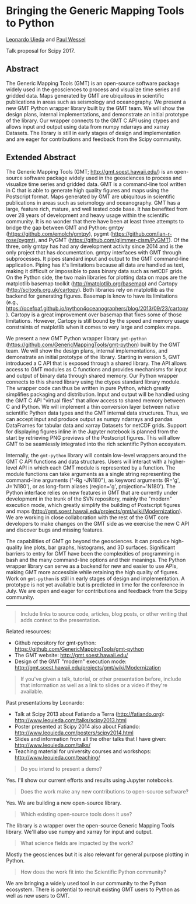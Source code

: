 # Bringing the Generic Mapping Tools to Python

[Leonardo Uieda](http://www.leouieda.com)
and
[Paul Wessel](http://www.soest.hawaii.edu/wessel/)


Talk proposal for Scipy 2017.


## Abstract

The Generic Mapping Tools (GMT) is an open-source software package widely used
in the geosciences to process and visualize time series and gridded data.
Maps generated by GMT are ubiquitous in scientific publications in areas such
as seismology and oceanography.
We present a new GMT Python wrapper library built by the GMT team.
We will show the design plans, internal implementations, and demonstrate an
initial prototype of the library.
Our wrapper connects to the GMT C API using ctypes and allows input and
output using data from numpy ndarrays and xarray Datasets.
The library is still in early stages of design and implementation and
are eager for contributions and feedback from the Scipy community.


## Extended Abstract

The Generic Mapping Tools (GMT; http://gmt.soest.hawaii.edu/) is an
open-source software package widely used in the geosciences to process and
visualize time series and gridded data.
GMT is a command-line tool written in C that is able to generate high quality
figures and maps using the Postscript format.
Maps generated by GMT are ubiquitous in scientific publications in areas such
as seismology and oceanography.
GMT has a large, feature rich, mature, and well tested code base.
It has benefited from over 28 years of development and heavy usage within the
scientific community.
It is no wonder that there have been at least three attempts to bridge the gap
between GMT and Python:
gmtpy (https://github.com/emolch/gmtpy),
pygmt (https://github.com/ian-r-rose/pygmt),
and PyGMT (https://github.com/glimmer-cism/PyGMT).
Of the three, only gmtpy has had any development activity since 2014 and is the
only project that has documentation.
gmtpy interfaces with GMT through subprocesses.
It pipes standard input and output to the GMT command-line application.
Piping has it's limitations because all data are handled as text, making it
difficult or impossible to pass binary data such as netCDF grids.
On the Python side, the two main libraries for plotting data on maps are the
matplotlib basemap toolkit (http://matplotlib.org/basemap) and Cartopy
(http://scitools.org.uk/cartopy).
Both libraries rely on matplotlib as the backend for generating figures.
Basemap is know to have its limitations (e.g.,
https://ocefpaf.github.io/python4oceanographers/blog/2013/09/23/cartopy).
Cartopy is a great improvement over basemap that fixes some of those
limitations.
However, Cartopy is still bound by the speed and memory usage constraints of
matplotlib when it comes to very large and complex maps.

We present a new GMT Python wrapper library `gmt-python`
(https://github.com/GenericMappingTools/gmt-python) built by the GMT team.
We will show the design plans, internal implementations, and demonstrate an
initial prototype of the library.
Starting in version 5, GMT introduced a C API that is exposed through a shared
library.
The API allows access to GMT modules as C functions and provides mechanisms
for input and output of binary data through shared memory.
Our Python wrapper connects to this shared library using the ctypes standard
library module.
The wrapper code can thus be written in pure Python, which greatly simplifies
packaging and distribution.
Input and output will be handled using the GMT C API "virtual files" that allow
access to shared memory between C and Python.
We will implement a thin conversion layer between native scientific Python data
types and the GMT internal data structures.
Thus, we can accept input and produce output as numpy ndarrays and pandas
DataFrames for tabular data and xarray Datasets for netCDF grids.
Support for displaying figures inline in the Jupyter notebook is planned from
the start by retrieving PNG previews of the Postscript figures.
This will allow GMT to be seamlessly integrated into the rich scientific Python
ecosystem.

Internally, the `gmt-python` library will contain low-level wrappers around the
GMT C API functions and data structures.
Users will interact with a higher-level API in which each GMT module is
represented by a function.
The module functions can take arguments as a single string representing the
command-line arguments ("-Rg -JN180"), as keyword arguments (R='g',
J='N180'), or as long-form aliases (region='g', projection='N180').
The Python interface relies on new features in GMT that are currently under
development in the trunk of the SVN repository, mainly the "modern" execution
mode, which greatly simplify the building of Postscript figures and maps
(http://gmt.soest.hawaii.edu/projects/gmt/wiki/Modernization).
We are working in close collaboration with the rest of the GMT core developers
to make changes on the GMT side as we exercise the new C API and discover bugs
and missing features.

The capabilities of GMT go beyond the geosciences.
It can produce high-quality line plots, bar graphs, histograms, and 3D
surfaces.
Significant barriers to entry for GMT have been the complexities of programming
in bash and the many command-line options and their meanings.
The Python wrapper library can serve as a backend for new and easier to use
APIs, making GMT more accessible while retaining the high quality of figures.
Work on `gmt-python` is still in early stages of design and implementation.
A prototype is not yet available but is predicted in time for the conference in
July.
We are open and eager for contributions and feedback from the Scipy community.

----

> Include links to source code, articles, blog posts, or other writing that
> adds context to the presentation.

Related resources:

* Github repository for gmt-python: https://github.com/GenericMappingTools/gmt-python
* The GMT website: http://gmt.soest.hawaii.edu/
* Design of the GMT "modern" execution mode: http://gmt.soest.hawaii.edu/projects/gmt/wiki/Modernization


> If you've given a talk, tutorial, or other presentation before, include that
> information as well as a link to slides or a video if they're available.

Past presentations by Leonardo:

* Talk at Scipy 2013 about Fatiando a Terra (http://fatiando.org): http://www.leouieda.com/talks/scipy2013.html
* Poster presented at Scipy 2014 also about Fatiando: http://www.leouieda.com/posters/scipy2014.html
* Slides and information from all the other talks that I have given: http://www.leouieda.com/talks/
* Teaching material for university courses and workshops: http://www.leouieda.com/teaching/


> Do you intend to present a demo?

Yes. I'll show our current efforts and results using Jupyter notebooks.


> Does the work make any new contributions to open-source software?

Yes. We are building a new open-source library.


> Which existing open-source tools does it use?

The library is a wrapper over the open-source Generic Mapping Tools library.
We'll also use numpy and xarray for input and output.


> What science fields are impacted by the work?

Mostly the geosciences but it is also relevant for general purpose plotting in
Python.


> How does the work fit into the Scientific Python community?

We are bringing a widely used tool in our community to the Python ecosystem.
There is potential to recruit existing GMT users to Python as well as new users
to GMT.
